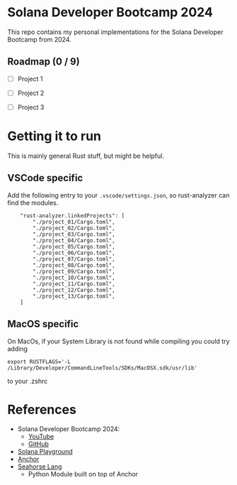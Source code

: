 # Solana Developer Bootcamp 2024
This repo contains my personal implementations for the Solana Developer Bootcamp from 2024.

## Roadmap (0 / 9)
* [ ] Project 1
* [ ] Project 2
* [ ] Project 3


# Getting it to run
This is mainly general Rust stuff, but might be helpful.

## VSCode specific
Add the following entry to your `.vscode/settings.json`, so rust-analyzer can find the modules.
```
    "rust-analyzer.linkedProjects": [
        "./project_01/Cargo.toml",
        "./project_02/Cargo.toml",
        "./project_03/Cargo.toml",
        "./project_04/Cargo.toml",
        "./project_05/Cargo.toml",
        "./project_06/Cargo.toml",
        "./project_07/Cargo.toml",
        "./project_08/Cargo.toml",
        "./project_09/Cargo.toml",
        "./project_10/Cargo.toml",
        "./project_11/Cargo.toml",
        "./project_12/Cargo.toml",
        "./project_13/Cargo.toml",
    ]
```


## MacOS specific
On MacOs, if your System Library is not found while compiling you could try adding
```
export RUSTFLAGS='-L /Library/Developer/CommandLineTools/SDKs/MacOSX.sdk/usr/lib'
```
to your .zshrc

# References
* Solana Developer Bootcamp 2024:
    * [YouTube](https://www.youtube.com/watch?v=amAq-WHAFs8)
    * [GitHub](https://github.com/solana-developers/developer-bootcamp-2024)
* [Solana Playground](https://beta.solpg.io)
* [Anchor](https://github.com/coral-xyz/anchor)
* [Seahorse Lang](https://www.seahorse.dev)
  * Python Module built on top of Anchor
